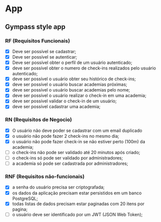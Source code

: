 # App

## Gympass style app

### RF (Requisitos Funcionais)

 - [x] Deve ser possível se cadastrar;
 - [x] Deve ser possível se autenticar;
 - [x] Deve ser possível obter o perfil de um usuário autenticado;
 - [x] deve ser possível obter o numero de check-ins realizados pelo usuário autenticado;
 - [x] deve ser possível o usuário obter seu histórico de check-ins;
 - [x] deve ser possível  o usuário buscar academias próximas;
 - [x] deve ser possível o usuário buscar academias pelo nome;
 - [x] deve ser possível o usuário realizar o check-in em uma academia;
 - [x] deve ser possível validar o check-in de um usuário;
 - [x] deve ser possível cadastrar uma academia;

### RN (Requisitos de Negocio)

- [x] O usuário não deve poder se cadastrar com um email duplicado
- [x] o usuário não pode fazer 2 check-ins no mesmo dia;
- [x] o usuário não pode fazer check-in se não estiver perto (100m) da academia;
- [ ] o check-ins não pode ser validado até 20 minutos após criado;
- [ ] o check-ins só pode ser validado por administradores;
- [ ] a academia só pode ser cadastrada por administradores;

### RNF (Requisitos não-funcionais)

- [x]  a senha do usuário precisa ser criptografada;
- [x] os dados da aplicação precisam estar persistidos em um banco PostgreSQL;
- [x] todas listas de dados precisam estar paginadas com 20  itens por pagina;
- [ ] o usuário deve ser identificado por um JWT (JSON Web Token);